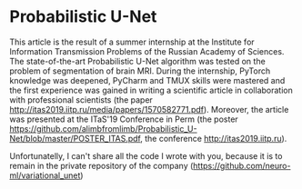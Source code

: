 # Probabilistic U-Net

This article is the result of a summer internship at the Institute for Information Transmission Problems of the Russian Academy of Sciences. The state-of-the-art Probabilistic U-Net algorithm was tested on the problem of segmentation of brain MRI. During the internship, PyTorch knowledge was deepened, PyCharm and TMUX skills were mastered and the first experience was gained in writing a scientific article in collaboration with professional scientists (the paper http://itas2019.iitp.ru/media/papers/1570582771.pdf). Moreover, the article was presented at the ITaS'19 Conference in Perm (the poster https://github.com/alimbfromlimb/Probabilistic_U-Net/blob/master/POSTER_ITAS.pdf, the conference http://itas2019.iitp.ru).

Unfortunatelly, I can't share all the code I wrote with you, because it is to remain in the private repository of the company (https://github.com/neuro-ml/variational_unet)
